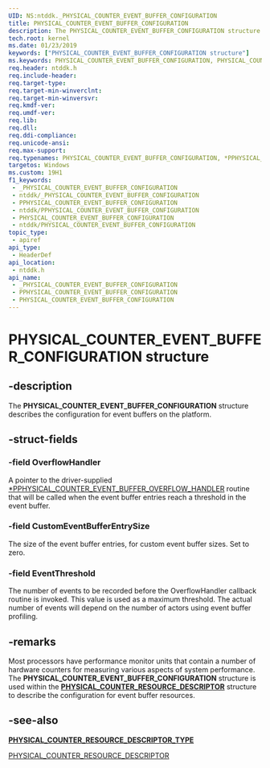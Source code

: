 ```yaml
---
UID: NS:ntddk._PHYSICAL_COUNTER_EVENT_BUFFER_CONFIGURATION
title: PHYSICAL_COUNTER_EVENT_BUFFER_CONFIGURATION
description: The PHYSICAL_COUNTER_EVENT_BUFFER_CONFIGURATION structure describes the configuration for event buffers on the platform.
tech.root: kernel
ms.date: 01/23/2019
keywords: ["PHYSICAL_COUNTER_EVENT_BUFFER_CONFIGURATION structure"]
ms.keywords: PHYSICAL_COUNTER_EVENT_BUFFER_CONFIGURATION, PHYSICAL_COUNTER_EVENT_BUFFER_CONFIGURATION, *PPHYSICAL_COUNTER_EVENT_BUFFER_CONFIGURATION,
req.header: ntddk.h
req.include-header: 
req.target-type: 
req.target-min-winverclnt: 
req.target-min-winversvr: 
req.kmdf-ver: 
req.umdf-ver: 
req.lib: 
req.dll: 
req.ddi-compliance: 
req.unicode-ansi: 
req.max-support: 
req.typenames: PHYSICAL_COUNTER_EVENT_BUFFER_CONFIGURATION, *PPHYSICAL_COUNTER_EVENT_BUFFER_CONFIGURATION
targetos: Windows
ms.custom: 19H1
f1_keywords:
 - _PHYSICAL_COUNTER_EVENT_BUFFER_CONFIGURATION
 - ntddk/_PHYSICAL_COUNTER_EVENT_BUFFER_CONFIGURATION
 - PPHYSICAL_COUNTER_EVENT_BUFFER_CONFIGURATION
 - ntddk/PPHYSICAL_COUNTER_EVENT_BUFFER_CONFIGURATION
 - PHYSICAL_COUNTER_EVENT_BUFFER_CONFIGURATION
 - ntddk/PHYSICAL_COUNTER_EVENT_BUFFER_CONFIGURATION
topic_type:
 - apiref
api_type:
 - HeaderDef
api_location:
 - ntddk.h
api_name:
 - _PHYSICAL_COUNTER_EVENT_BUFFER_CONFIGURATION
 - PPHYSICAL_COUNTER_EVENT_BUFFER_CONFIGURATION
 - PHYSICAL_COUNTER_EVENT_BUFFER_CONFIGURATION
---
```


# PHYSICAL_COUNTER_EVENT_BUFFER_CONFIGURATION structure


## -description

The <b>PHYSICAL_COUNTER_EVENT_BUFFER_CONFIGURATION</b> structure describes the configuration for event buffers on the platform.

## -struct-fields

### -field OverflowHandler

A pointer to the driver-supplied [*PPHYSICAL_COUNTER_EVENT_BUFFER_OVERFLOW_HANDLER](nc-ntddk-pphysical_counter_event_buffer_overflow_handler.md) routine that will be called when the event buffer entries reach a threshold in the event buffer.

### -field CustomEventBufferEntrySize

The size of the event buffer entries, for custom event buffer sizes. Set to zero.

### -field EventThreshold

The number of events to be recorded before the OverflowHandler callback routine is invoked. This value is used as a maximum threshold. The actual number of events will depend on the number of actors using event buffer profiling.

## -remarks

Most processors have performance monitor units that contain a number of hardware counters for measuring various aspects of system performance. The <b>PHYSICAL_COUNTER_EVENT_BUFFER_CONFIGURATION</b> structure is used within the [**PHYSICAL_COUNTER_RESOURCE_DESCRIPTOR**](ns-ntddk-_physical_counter_resource_descriptor.md) structure to describe the configuration for event buffer resources.

## -see-also

[**PHYSICAL_COUNTER_RESOURCE_DESCRIPTOR_TYPE**](ne-ntddk-_physical_counter_resource_descriptor_type.md)

[PHYSICAL_COUNTER_RESOURCE_DESCRIPTOR](ns-ntddk-_physical_counter_resource_descriptor.md)


